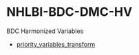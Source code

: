 # NHLBI-BDC-DMC-HV
BDC Harmonized Variables

- [priority_variables_transform](./priority_variables_transform)